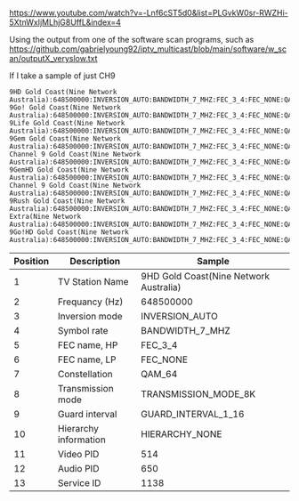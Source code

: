 https://www.youtube.com/watch?v=-Lnf6cST5d0&list=PLGvkW0sr-RWZHi-5XtnWxIjMLhjG8UffL&index=4

Using the output from one of the software scan programs, such as <br>
https://github.com/gabrielyoung92/iptv_multicast/blob/main/software/w_scan/outputX_veryslow.txt

If I take a sample of just CH9
```
9HD Gold Coast(Nine Network Australia):648500000:INVERSION_AUTO:BANDWIDTH_7_MHZ:FEC_3_4:FEC_NONE:QAM_64:TRANSMISSION_MODE_8K:GUARD_INTERVAL_1_16:HIERARCHY_NONE:514:650:1138
9Go! Gold Coast(Nine Network Australia):648500000:INVERSION_AUTO:BANDWIDTH_7_MHZ:FEC_3_4:FEC_NONE:QAM_64:TRANSMISSION_MODE_8K:GUARD_INTERVAL_1_16:HIERARCHY_NONE:517:700:1139
9Life Gold Coast(Nine Network Australia):648500000:INVERSION_AUTO:BANDWIDTH_7_MHZ:FEC_3_4:FEC_NONE:QAM_64:TRANSMISSION_MODE_8K:GUARD_INTERVAL_1_16:HIERARCHY_NONE:520:730:1140
9Gem Gold Coast(Nine Network Australia):648500000:INVERSION_AUTO:BANDWIDTH_7_MHZ:FEC_3_4:FEC_NONE:QAM_64:TRANSMISSION_MODE_8K:GUARD_INTERVAL_1_16:HIERARCHY_NONE:512:710:1143
Channel 9 Gold Coast(Nine Network Australia):648500000:INVERSION_AUTO:BANDWIDTH_7_MHZ:FEC_3_4:FEC_NONE:QAM_64:TRANSMISSION_MODE_8K:GUARD_INTERVAL_1_16:HIERARCHY_NONE:513:660:1137
9GemHD Gold Coast(Nine Network Australia):648500000:INVERSION_AUTO:BANDWIDTH_7_MHZ:FEC_3_4:FEC_NONE:QAM_64:TRANSMISSION_MODE_8K:GUARD_INTERVAL_1_16:HIERARCHY_NONE:521:740:1141
Channel 9 Gold Coast(Nine Network Australia):648500000:INVERSION_AUTO:BANDWIDTH_7_MHZ:FEC_3_4:FEC_NONE:QAM_64:TRANSMISSION_MODE_8K:GUARD_INTERVAL_1_16:HIERARCHY_NONE:513:660:1142
9Rush Gold Coast(Nine Network Australia):648500000:INVERSION_AUTO:BANDWIDTH_7_MHZ:FEC_3_4:FEC_NONE:QAM_64:TRANSMISSION_MODE_8K:GUARD_INTERVAL_1_16:HIERARCHY_NONE:522:750:1145
Extra(Nine Network Australia):648500000:INVERSION_AUTO:BANDWIDTH_7_MHZ:FEC_3_4:FEC_NONE:QAM_64:TRANSMISSION_MODE_8K:GUARD_INTERVAL_1_16:HIERARCHY_NONE:523:760:1146
9Go!HD Gold Coast(Nine Network Australia):648500000:INVERSION_AUTO:BANDWIDTH_7_MHZ:FEC_3_4:FEC_NONE:QAM_64:TRANSMISSION_MODE_8K:GUARD_INTERVAL_1_16:HIERARCHY_NONE:524:770:1144
```
|Position|Description			|Sample									|
|----	 |----					|----									|
|1		|TV Station Name		|9HD Gold Coast(Nine Network Australia)	|
|2		|Frequancy (Hz)			|648500000								|
|3		|Inversion mode			|INVERSION_AUTO							|
|4		|Symbol rate			|BANDWIDTH_7_MHZ						|
|5		|FEC name, HP			|FEC_3_4								|
|6		|FEC name, LP			|FEC_NONE								|
|7		|Constellation			|QAM_64									|
|8		|Transmission mode		|TRANSMISSION_MODE_8K					|
|9		|Guard interval			|GUARD_INTERVAL_1_16					|
|10		|Hierarchy information	|HIERARCHY_NONE							|
|11		|Video PID				|514									|
|12		|Audio PID				|650									|
|13		|Service ID				|1138									|